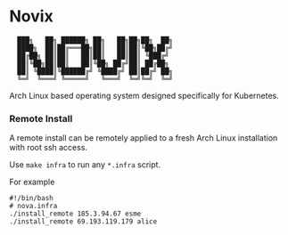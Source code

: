 # Novix

```
  ███╗   ██╗ ██████╗ ██╗   ██╗██╗██╗  ██╗
  ████╗  ██║██╔═══██╗██║   ██║██║╚██╗██╔╝
  ██╔██╗ ██║██║   ██║██║   ██║██║ ╚███╔╝ 
  ██║╚██╗██║██║   ██║╚██╗ ██╔╝██║ ██╔██╗ 
  ██║ ╚████║╚██████╔╝ ╚████╔╝ ██║██╔╝ ██╗
  ╚═╝  ╚═══╝ ╚═════╝   ╚═══╝  ╚═╝╚═╝  ╚═╝
```

Arch Linux based operating system designed specifically for Kubernetes.

### Remote Install

A remote install can be remotely applied to a fresh Arch Linux installation with root ssh access.

Use `make infra` to run any `*.infra` script.

For example

```
#!/bin/bash
# nova.infra
./install_remote 185.3.94.67 esme
./install_remote 69.193.119.179 alice
```
